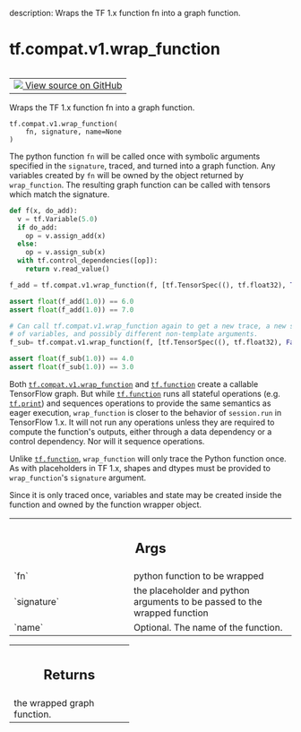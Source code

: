 description: Wraps the TF 1.x function fn into a graph function.

<div itemscope itemtype="http://developers.google.com/ReferenceObject">
<meta itemprop="name" content="tf.compat.v1.wrap_function" />
<meta itemprop="path" content="Stable" />
</div>

# tf.compat.v1.wrap_function

<!-- Insert buttons and diff -->

<table class="tfo-notebook-buttons tfo-api nocontent" align="left">
<td>
  <a target="_blank" href="https://github.com/tensorflow/tensorflow/blob/r2.4/tensorflow/python/eager/wrap_function.py#L559-L630">
    <img src="https://www.tensorflow.org/images/GitHub-Mark-32px.png" />
    View source on GitHub
  </a>
</td>
</table>



Wraps the TF 1.x function fn into a graph function.

<pre class="devsite-click-to-copy prettyprint lang-py tfo-signature-link">
<code>tf.compat.v1.wrap_function(
    fn, signature, name=None
)
</code></pre>



<!-- Placeholder for "Used in" -->

The python function `fn` will be called once with symbolic arguments specified
in the `signature`, traced, and turned into a graph function. Any variables
created by `fn` will be owned by the object returned by `wrap_function`. The
resulting graph function can be called with tensors which match the
signature.

```python
def f(x, do_add):
  v = tf.Variable(5.0)
  if do_add:
    op = v.assign_add(x)
  else:
    op = v.assign_sub(x)
  with tf.control_dependencies([op]):
    return v.read_value()

f_add = tf.compat.v1.wrap_function(f, [tf.TensorSpec((), tf.float32), True])

assert float(f_add(1.0)) == 6.0
assert float(f_add(1.0)) == 7.0

# Can call tf.compat.v1.wrap_function again to get a new trace, a new set
# of variables, and possibly different non-template arguments.
f_sub= tf.compat.v1.wrap_function(f, [tf.TensorSpec((), tf.float32), False])

assert float(f_sub(1.0)) == 4.0
assert float(f_sub(1.0)) == 3.0
```

Both <a href="../../../tf/compat/v1/wrap_function.md"><code>tf.compat.v1.wrap_function</code></a> and <a href="../../../tf/function.md"><code>tf.function</code></a> create a callable
TensorFlow graph. But while <a href="../../../tf/function.md"><code>tf.function</code></a> runs all stateful operations
(e.g. <a href="../../../tf/print.md"><code>tf.print</code></a>) and sequences operations to provide the same semantics as
eager execution, `wrap_function` is closer to the behavior of `session.run` in
TensorFlow 1.x. It will not run any operations unless they are required to
compute the function's outputs, either through a data dependency or a control
dependency. Nor will it sequence operations.

Unlike <a href="../../../tf/function.md"><code>tf.function</code></a>, `wrap_function` will only trace the Python function
once. As with placeholders in TF 1.x, shapes and dtypes must be provided to
`wrap_function`'s `signature` argument.

Since it is only traced once, variables and state may be created inside the
function and owned by the function wrapper object.

<!-- Tabular view -->
 <table class="responsive fixed orange">
<colgroup><col width="214px"><col></colgroup>
<tr><th colspan="2"><h2 class="add-link">Args</h2></th></tr>

<tr>
<td>
`fn`
</td>
<td>
python function to be wrapped
</td>
</tr><tr>
<td>
`signature`
</td>
<td>
the placeholder and python arguments to be passed to the wrapped
function
</td>
</tr><tr>
<td>
`name`
</td>
<td>
Optional. The name of the function.
</td>
</tr>
</table>



<!-- Tabular view -->
 <table class="responsive fixed orange">
<colgroup><col width="214px"><col></colgroup>
<tr><th colspan="2"><h2 class="add-link">Returns</h2></th></tr>
<tr class="alt">
<td colspan="2">
the wrapped graph function.
</td>
</tr>

</table>


